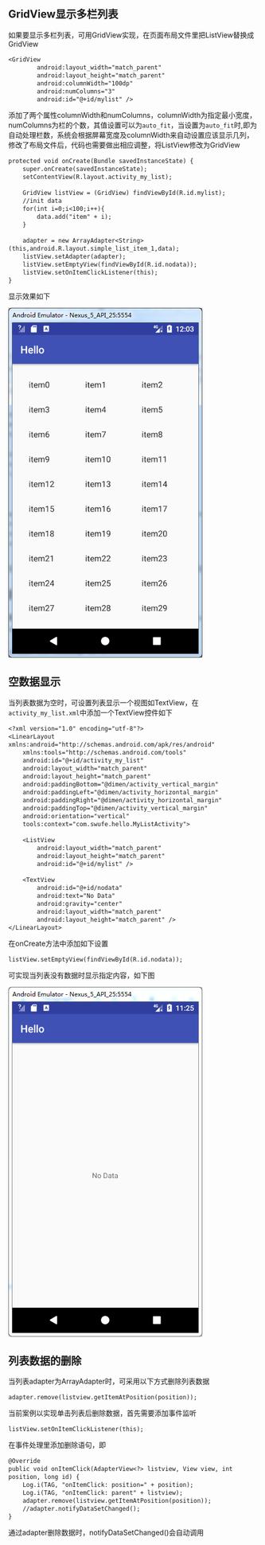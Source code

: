 ## GridView显示多栏列表

如果要显示多栏列表，可用GridView实现，在页面布局文件里把ListView替换成GridView

```
<GridView
        android:layout_width="match_parent"
        android:layout_height="match_parent"
        android:columnWidth="100dp"
        android:numColumns="3"
        android:id="@+id/mylist" />
```

添加了两个属性columnWidth和numColumns，columnWidth为指定最小宽度，numColumns为栏的个数，其值设置可以为`auto_fit`，当设置为`auto_fit`时,即为自动处理栏数，系统会根据屏幕宽度及columnWidth来自动设置应该显示几列，修改了布局文件后，代码也需要做出相应调整，将ListView修改为GridView

```
protected void onCreate(Bundle savedInstanceState) {
    super.onCreate(savedInstanceState);
    setContentView(R.layout.activity_my_list);

    GridView listView = (GridView) findViewById(R.id.mylist);
    //init data
    for(int i=0;i<100;i++){
        data.add("item" + i);
    }

    adapter = new ArrayAdapter<String>(this,android.R.layout.simple_list_item_1,data);
    listView.setAdapter(adapter);
    listView.setEmptyView(findViewById(R.id.nodata));
    listView.setOnItemClickListener(this);
}
```

显示效果如下

![](/assets/GridView.PNG)

## 空数据显示

当列表数据为空时，可设置列表显示一个视图如TextView，在`activity_my_list.xml`中添加一个TextView控件如下

```
<?xml version="1.0" encoding="utf-8"?>
<LinearLayout xmlns:android="http://schemas.android.com/apk/res/android"
    xmlns:tools="http://schemas.android.com/tools"
    android:id="@+id/activity_my_list"
    android:layout_width="match_parent"
    android:layout_height="match_parent"
    android:paddingBottom="@dimen/activity_vertical_margin"
    android:paddingLeft="@dimen/activity_horizontal_margin"
    android:paddingRight="@dimen/activity_horizontal_margin"
    android:paddingTop="@dimen/activity_vertical_margin"
    android:orientation="vertical"
    tools:context="com.swufe.hello.MyListActivity">

    <ListView
        android:layout_width="match_parent"
        android:layout_height="match_parent"
        android:id="@+id/mylist" />

    <TextView
        android:id="@+id/nodata"
        android:text="No Data"
        android:gravity="center"
        android:layout_width="match_parent"
        android:layout_height="match_parent" />
</LinearLayout>
```

在onCreate方法中添加如下设置

```
listView.setEmptyView(findViewById(R.id.nodata));
```

可实现当列表没有数据时显示指定内容，如下图

![](/assets/nodata.PNG)

## 列表数据的删除

当列表adapter为ArrayAdapter时，可采用以下方式删除列表数据

```
adapter.remove(listview.getItemAtPosition(position));
```

当前案例以实现单击列表后删除数据，首先需要添加事件监听

```
listView.setOnItemClickListener(this);
```

在事件处理里添加删除语句，即

```
@Override
public void onItemClick(AdapterView<?> listview, View view, int position, long id) {
    Log.i(TAG, "onItemClick: position=" + position);
    Log.i(TAG, "onItemClick: parent" + listview);
    adapter.remove(listview.getItemAtPosition(position));
    //adapter.notifyDataSetChanged();
}
```

通过adapter删除数据时，notifyDataSetChanged\(\)会自动调用

